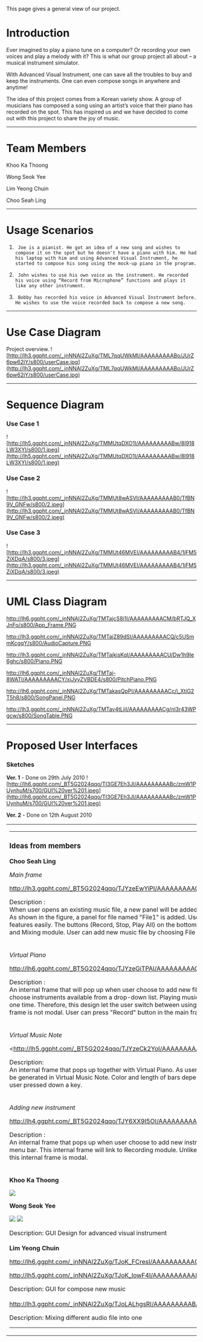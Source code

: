 This page gives a general view of our project.

# Introduction #
Ever imagined to play a piano tune on a computer? Or recording your own voices and play a melody with it? This is what our group project all about – a musical instrument simulator.

With Advanced Visual Instrument, one can save all the troubles to buy and keep the instruments. One can even compose songs in anywhere and anytime!

The idea of this project comes from a Korean variety show. A group of musicians has composed a song using an artist’s voice that their piano has recorded on the spot. This has inspired us and we have decided to come out with this project to share the joy of music.


---


# Team Members #
Khoo Ka Thoong

Wong Seok Yee

Lim Yeong Chuin

Choo Seah Ling


---


# Usage Scenarios #
1.      Joe is a pianist. He got an idea of a new song and wishes to compose it on the spot but he doesn't have a piano with him. He had his laptop with him and using Advanced Visual Instrument, he started to compose his song using the mock-up piano in the program.

2.      John wishes to use his own voice as the instrument. He recorded his voice using “Record from Microphone” functions and plays it like any other instrument.

3.      Bobby has recorded his voice in Advanced Visual Instrument before. He wishes to use the voice recorded back to compose a new song.



---


# Use Case Diagram #
Project overview.
![http://lh3.ggpht.com/_jnNNAl2ZuXg/TML7qqUWkMI/AAAAAAAAABo/JUrZ6pw62jY/s800/userCase.jpg](http://lh3.ggpht.com/_jnNNAl2ZuXg/TML7qqUWkMI/AAAAAAAAABo/JUrZ6pw62jY/s800/userCase.jpg)


---


# Sequence Diagram #

### Use Case 1 ###
![http://lh5.ggpht.com/_jnNNAl2ZuXg/TMMUtqDXO1I/AAAAAAAAABw/8I918LW3XYI/s800/1.jpeg](http://lh5.ggpht.com/_jnNNAl2ZuXg/TMMUtqDXO1I/AAAAAAAAABw/8I918LW3XYI/s800/1.jpeg)

### Use Case 2 ###
![http://lh3.ggpht.com/_jnNNAl2ZuXg/TMMUt8wASVI/AAAAAAAAAB0/TfBN9V_GNFw/s800/2.jpeg](http://lh3.ggpht.com/_jnNNAl2ZuXg/TMMUt8wASVI/AAAAAAAAAB0/TfBN9V_GNFw/s800/2.jpeg)

### Use Case 3 ###
![http://lh3.ggpht.com/_jnNNAl2ZuXg/TMMUt46MVEI/AAAAAAAAAB4/1jFM5ZiXDqA/s800/3.jpeg](http://lh3.ggpht.com/_jnNNAl2ZuXg/TMMUt46MVEI/AAAAAAAAAB4/1jFM5ZiXDqA/s800/3.jpeg)



---

# UML Class Diagram #
http://lh6.ggpht.com/_jnNNAl2ZuXg/TMTajcS8i1I/AAAAAAAAACM/bRTJQ_XJnFo/s800/App_Frame.PNG

http://lh3.ggpht.com/_jnNNAl2ZuXg/TMTajZ89dSI/AAAAAAAAACQ/c5USmmKcgqY/s800/AudioCapture.PNG

http://lh3.ggpht.com/_jnNNAl2ZuXg/TMTajkisKqI/AAAAAAAAACU/Dw1h9Ie6ghc/s800/Piano.PNG

http://lh6.ggpht.com/_jnNNAl2ZuXg/TMTaj-8WATI/AAAAAAAAACY/xiJyyZVBDE4/s800/PitchPiano.PNG

http://lh6.ggpht.com/_jnNNAl2ZuXg/TMTakasQpPI/AAAAAAAAACc/i_XtiG2T5h8/s800/SongPanel.PNG

http://lh3.ggpht.com/_jnNNAl2ZuXg/TMTav4tLjiI/AAAAAAAAACg/nl3r43WPgcw/s800/SongTable.PNG


---

# Proposed User Interfaces #
### Sketches ###

**Ver. 1** - Done on 29th July 2010
![http://lh6.ggpht.com/_BT5G2024qqo/TI3GE7Eh3JI/AAAAAAAAABc/zmW1PUynhuM/s700/GUI%20ver%201.jpeg](http://lh6.ggpht.com/_BT5G2024qqo/TI3GE7Eh3JI/AAAAAAAAABc/zmW1PUynhuM/s700/GUI%20ver%201.jpeg)

**Ver. 2** - Done on 12th August 2010
<table><tr><td><a <img src='http://lh5.ggpht.com/_BT5G2024qqo/TI3GE5_stoI/AAAAAAAAABg/2I3KXKSlcpc/s700/GUI%20ver%202.jpeg' />

<hr />
<h3>Ideas from members</h3>

<b>Choo Seah Ling</b>

<i>Main frame</i>

<a href='http://lh3.ggpht.com/_BT5G2024qqo/TJYzeEwYiPI/AAAAAAAAACA/CEoQlcoFcRs/s600/GUI_1_csl.PNG'>http://lh3.ggpht.com/_BT5G2024qqo/TJYzeEwYiPI/AAAAAAAAACA/CEoQlcoFcRs/s600/GUI_1_csl.PNG</a>

Description :<br>
When user opens an existing music file, a new panel will be added to the main frame from top to bottom. As shown in the figure, a panel for file named "File1" is added. User can implement all the program features easily. The buttons (Record, Stop, Play All) on the bottom of the main frame link to the Playback and Mixing module. User can add new music file by choosing File option in menu bar.<br>
<br>
<br>
<i>Virtual Piano</i>

<a href='http://lh6.ggpht.com/_BT5G2024qqo/TJYzeGiTPAI/AAAAAAAAACE/auOrUTU2rWo/s600/GUI_2_csl.PNG'>http://lh6.ggpht.com/_BT5G2024qqo/TJYzeGiTPAI/AAAAAAAAACE/auOrUTU2rWo/s600/GUI_2_csl.PNG</a>

Description :<br>
An internal frame that will pop up when user choose to add new file or compose new song. User can choose instruments available from a drop-down list. Playing music often involve  more than one key at one time. Therefore, this design let the user switch between using mouse and keyboard. This internal frame is not modal. User can press "Record" button in the main frame to start recording.<br>
<br>
<br>
<i>Virtual Music Note</i>

<<a href='http://lh5.ggpht.com/_BT5G2024qqo/TJYzeCk2YoI/AAAAAAAAACI/YR6ykbt0oEU/s600/GUI_3_csl.PNG'>http://lh5.ggpht.com/_BT5G2024qqo/TJYzeCk2YoI/AAAAAAAAACI/YR6ykbt0oEU/s600/GUI_3_csl.PNG</a>

Description:<br>
An internal frame that pops up together with Virtual Piano. As user pressed keys at Virtual Piano, a bar will be generated in Virtual Music Note. Color and length of bars depend on the octave selected and the time user pressed down a key.<br>
<br>
<br>
<i>Adding new instrument</i>

<a href='http://lh4.ggpht.com/_BT5G2024qqo/TJY6XX9I5OI/AAAAAAAAACc/4Vp1ZwcEx_8/s600/GUI_4_csl.PNG'>http://lh4.ggpht.com/_BT5G2024qqo/TJY6XX9I5OI/AAAAAAAAACc/4Vp1ZwcEx_8/s600/GUI_4_csl.PNG</a>

Description :<br>
An internal frame that pops up when user choose to add new instrument from Instrument(s) option the menu bar. This internal frame will link to Recording module. Unlike Visual Piano and Visual Music Note, this internal frame is modal.<br>
<br>
<br>
<b>Khoo Ka Thoong</b>

<img src='http://lh3.ggpht.com/_BT5G2024qqo/TJcsPMNTEsI/AAAAAAAAACw/zFouzJjydOs/s600/GUI%20%28Ka%20Thoong%29.jpg' />

<b>Wong Seok Yee</b>

<img src='http://lh3.ggpht.com/_BT5G2024qqo/TJgozKSKJZI/AAAAAAAAADQ/f4rC8Ujm6Ac/s600/img003.jpg' />

<img src='http://lh3.ggpht.com/_BT5G2024qqo/TJgoznW8FMI/AAAAAAAAADU/2viQ1ze_lO8/s600/img002.jpg' />

Description: GUI Design for advanced visual instrument<br>
<br>
<b>Lim Yeong Chuin</b>

<a href='http://lh6.ggpht.com/_jnNNAl2ZuXg/TJoK_FCresI/AAAAAAAAAA0/qy2uksHv9aM/s600/mainmenu.JPG'>http://lh6.ggpht.com/_jnNNAl2ZuXg/TJoK_FCresI/AAAAAAAAAA0/qy2uksHv9aM/s600/mainmenu.JPG</a>

<a href='http://lh5.ggpht.com/_jnNNAl2ZuXg/TJoK_lowF4I/AAAAAAAAAA8/aSdIGQH28Nw/s600/play.JPG'>http://lh5.ggpht.com/_jnNNAl2ZuXg/TJoK_lowF4I/AAAAAAAAAA8/aSdIGQH28Nw/s600/play.JPG</a>

Description: GUI for compose new music<br>
<br>
<a href='http://lh3.ggpht.com/_jnNNAl2ZuXg/TJoLALhgsRI/AAAAAAAAABA/m-3heQ0f88A/s600/mixing.JPG'>http://lh3.ggpht.com/_jnNNAl2ZuXg/TJoLALhgsRI/AAAAAAAAABA/m-3heQ0f88A/s600/mixing.JPG</a>

Description: Mixing different audio file into one<br>
<hr />